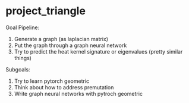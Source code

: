 # project_triangle

Goal Pipeline:

1. Generate a graph (as laplacian matrix)
2. Put the graph through a graph neural network
3. Try to predict the heat kernel signature or eigenvalues (pretty similar things)

Subgoals:

1. Try to learn pytorch geometric
2. Think about how to address premutation
3. Write graph neural networks with pytroch geometric